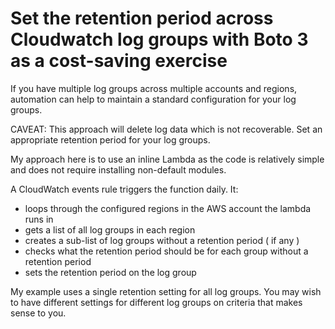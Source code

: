 # Set the retention period across Cloudwatch log groups with Boto 3 as a cost-saving exercise

If you have multiple log groups across multiple accounts and regions, automation can help to maintain a standard configuration for your log groups.

CAVEAT: This approach will delete log data which is not recoverable. Set an appropriate retention period for your log groups.

My approach here is to use an inline Lambda as the code is relatively simple and does not require installing non-default modules.

A CloudWatch events rule triggers the function daily. It:

- loops through the configured regions in the AWS account the lambda runs in
- gets a list of all log groups in each region
- creates a sub-list of log groups without a retention period ( if any )
- checks what the retention period should be for each group without a retention period
- sets the retention period on the log group

My example uses a single retention setting for all log groups. You may wish to have different settings for different log groups on criteria that makes sense to you.

